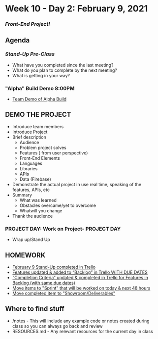 # Week 10 - Day 2: February 9, 2021

### <em><bold>Front-End Project!</em></bold>

## Agenda

### <em><bold>Stand-Up Pre-Class</em></bold>
  - What have you completed since the last meeting?
  - What do you plan to complete by the next meeting?
  - What is getting in your way?

### "Alpha" Build Demo 8:00PM
- [Team Demo of Alpha Build](https://trello.com/c/lHyHZfG4)

## DEMO THE PROJECT
- Introduce team members
- Introduce Project
- Brief description
  - Audience
  - Problem project solves
  - Features ( from user perspective)
  - Front-End Elements
  - Languages
  - Libraries
  - APIs
  - Data (Firebase)
- Demonstrate the actual project in use real time, speaking of the features, APIs, etc
- Summary
  - What was learned
  - Obstacles overcame/yet to overcome
  - Whatwill you change 
- Thank the audience

### PROJECT DAY: Work on Project- PROJECT DAY
- Wrap up/Stand Up

## HOMEWORK 

- [February 9 Stand-Up completed in Trello ](https://trello.com/invite/b/BiAnhYTf/342a302cc2d4972c0baacff6087f0a80/11-2020-front-end-project)
- [Features updated & added to “Backlog” in Trello WITH DUE DATES](https://trello.com/c/adD6cXvr)
- [“Completion Criteria” updated & completed in Trello for  Features in Backlog (with same due dates)](https://trello.com/c/BrDoLfhu)
- [Move items to "Sprint" that will be worked on today & next 48 hours](https://trello.com/c/htMsyUuM)
- [Move completed item to "Showroom/Deliverables"](https://trello.com/c/t1D0PJtv)
## Where to find stuff
- /notes - This will include any example code or notes created during class so you can always go back and review
- RESOURCES.md - Any relevant resources for the current day in class

